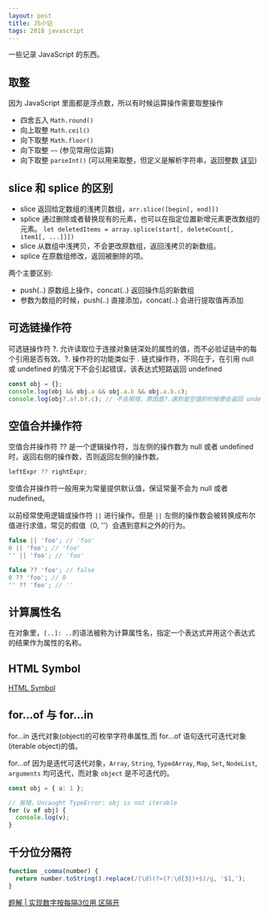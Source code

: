 ```yaml
---
layout: post
title: JS小记
tags: 2018 javascript
---
```


一些记录 JavaScript 的东西。

## 取整

因为 JavaScript 里面都是浮点数，所以有时候运算操作需要取整操作

- 四舍五入 `Math.round()`
- 向上取整 `Math.ceil()`
- 向下取整 `Math.floor()`
- 向下取整 `~~` (参见常用位运算)
- 向下取整 `parseInt()` (可以用来取整，但定义是解析字符串，返回整数 [详见](https://developer.mozilla.org/en-US/docs/Web/JavaScript/Reference/Global_Objects/parseInt))

## slice 和 splice 的区别

- slice 返回给定数组的浅拷贝数组，`arr.slice([begin[, end]])`
- splice 通过删除或者替换现有的元素，也可以在指定位置新增元素更改数组的元素。
  `let deletedItems = array.splice(start[, deleteCount[, item1[, ...]]])`
- slice 从数组中浅拷贝，不会更改原数组，返回浅拷贝的新数组。
- splice 在原数组修改，返回被删除的项。

两个主要区别:

- push(..) 原数组上操作，concat(..) 返回操作后的新数组
- 参数为数组的时候，push(..) 直接添加，concat(..) 会进行提取值再添加

## 可选链操作符

可选链操作符 ?. 允许读取位于连接对象链深处的属性的值，而不必验证链中的每个引用是否有效。?. 操作符的功能类似于 . 链式操作符，不同在于，在引用 null 或 undefined 的情况下不会引起错误，该表达式短路返回 undefined

```js
const obj = {};
console.log(obj && obj.a && obj.a.b && obj.a.b.c);
console.log(obj?.a?.b?.c); // 不会报错，原因是?.遇到是空值的时候便会返回 undefined
```

## 空值合并操作符

空值合并操作符 ?? 是一个逻辑操作符，当左侧的操作数为 null 或者 undefined 时，返回右侧的操作数，否则返回左侧的操作数。

```js
leftExpr ?? rightExpr;
```

空值合并操作符一般用来为常量提供默认值，保证常量不会为 null 或者 nudefined。

以前经常使用逻辑或操作符 `||` 进行操作。但是 `||` 左侧的操作数会被转换成布尔值进行求值，常见的假值（0, ''）会遇到意料之外的行为。

```js
false || 'foo'; // 'foo'
0 || 'foo'; // 'foo'
'' || 'foo'; // 'foo'

false ?? 'foo'; // false
0 ?? 'foo'; // 0
'' ?? 'foo'; // ''
```

## 计算属性名

在对象里，`[..]: ..`的语法被称为计算属性名，指定一个表达式并用这个表达式的结果作为属性的名称。

## HTML Symbol

[HTML Symbol](https://www.htmlsymbol.com/)

## for...of 与 for...in

for...in 迭代对象(object)的可枚举字符串属性,而 for...of 语句迭代可迭代对象(iterable object)的值。

for...of 因为是迭代可迭代对象，`Array`, `String`, `TypedArray`, `Map`, `Set`, `NodeList`, `arguments` 均可迭代，而对象 `object` 是不可迭代的。

```js
const obj = { a: 1 };

// 报错，Uncaught TypeError: obj is not iterable
for (v of obj) {
  console.log(v);
}
```

## 千分位分隔符

```js
function _comma(number) {
  return number.toString().replace(/(\d)(?=(?:\d{3})+$)/g, '$1,');
}
```

[题解 | 实现数字按每隔3位用,区隔开](https://blog.nowcoder.net/n/633bded80a164c5e946dfcce9df20327?f=comment)
